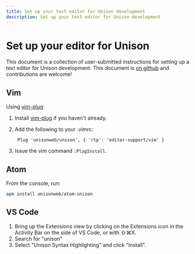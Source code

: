 ```yaml
---
title: Set up your text editor for Unison development
description: Set up your text editor for Unison development 
---
```


# Set up your editor for Unison

This document is a collection of user-submitted instructions for setting up a text editor for Unison development. This document is [on github][githublink] and contributions are welcome!

[githublink]: https://github.com/unisonweb/unisonweb-org/blob/master/src/data/docs/editor-setup.md
[vimplug]: https://github.com/junegunn/vim-plug

## Vim

Using [vim-plug][vimplug]:

1. Install [vim-plug][vimplug] if you haven't already.
2. Add the following to your .vimrc: 

        Plug 'unisonweb/unison', { 'rtp': 'editor-support/vim' }

3. Issue the vim command `:PlugInstall`.

## Atom

From the console, run:

``` bash
apm install unisonweb/atom-unison
```

## VS Code

1. Bring up the Extensions view by clicking on the Extensions icon in the Activity Bar on the side of VS Code, or with ⇧⌘X.
2. Search for "unison"
3. Select "Unison Syntax Highlighting" and click "Install".
